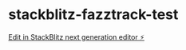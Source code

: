 # stackblitz-fazztrack-test

[Edit in StackBlitz next generation editor ⚡️](https://stackblitz.com/~/github.com/Denisupriatna23/stackblitz-fazztrack-test)